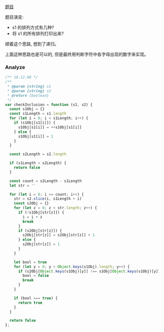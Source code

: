 [题目](https://leetcode-cn.com/explore/interview/card/bytedance/242/string/1016/)

题目演变:

* s1 的排列方式有几种?
* 将 s1 的所有排列打印出来?

顺着这个思路, 想到了递归。

上面这种思路也是可以的, 但是最终用判断字符中各字母出现的数字来实现。

### Analyze

```js
/** 18.12.08 */
/**
 * @param {string} s1
 * @param {string} s2
 * @return {boolean}
 */
var checkInclusion = function (s1, s2) {
  const s1Obj = {}
  const s1Length = s1.length
  for (let i = 0; i < s1Length; i++) {
    if (s1Obj[s1[i]]) {
      s1Obj[s1[i]] = ++s1Obj[s1[i]]
    } else {
      s1Obj[s1[i]] = 1
    }
  }

  const s2Length = s2.length

  if (s1Length > s2Length) {
    return false
  }

  const count = s2Length - s1Length
  let str = ''

  for (let i = 0; i <= count; i++) {
    str = s2.slice(i, s1Length + i)
    const s2Obj = {}
    for (let z = 0; z < str.length; z++) {
      if (!s1Obj[str[z]]) {
        i = i + z
        break
      }
      if (s2Obj[str[z]]) {
        s2Obj[str[z]] = s2Obj[str[z]] + 1
      } else {
        s2Obj[str[z]] = 1
      }
    }

    let bool = true
    for (let y = 0; y < Object.keys(s1Obj).length; y++) {
      if (s2Obj[Object.keys(s1Obj)[y]] !== s1Obj[Object.keys(s1Obj)[y]]) {
        bool = false
        break
      }
    }

    if (bool === true) {
      return true
    }
  }

  return false
};
```